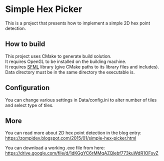 Simple Hex Picker
=====
This is a project that presents how to implement a simple 2D hex point detection.

## How to build
This project uses CMake to generate build solution.  
It requires OpenGL to be installed on the building machine.  
It requires [SFML](https://www.sfml-dev.org) library (give CMake paths to its library files and includes).  
Data directory must be in the same directory the executable is.  

## Configuration
You can change various settings in Data/config.ini to alter number of tiles and select type of tiles.

## More
You can read more about 2D hex point detection in the blog entry: https://zompidev.blogspot.com/2015/01/simple-hex-picker.html

You can download a working .exe file from here: https://drive.google.com/file/d/1dKGgYC6rMMqAZQlebf773kuWdR1OFsvZ
